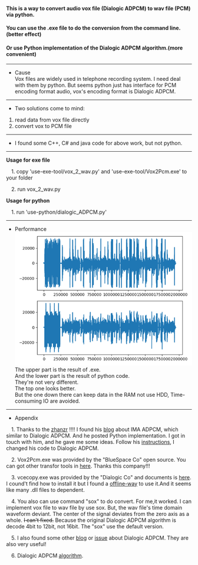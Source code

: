 #### This is a way to convert audio vox file (Dialogic ADPCM) to wav file (PCM) via python.
#### You can use the .exe file to do the conversion from the command line.(better effect)
#### Or use Python implementation of the Dialogic ADPCM algorithm.(more convenient)

---
- Cause                
Vox files are widely used in telephone recording system. I need deal with them by python. But seems python just has interface for PCM encoding format audio, vox's encoding format is Dialogic ADPCM.      

---

- Two solutions come to mind:        
1. read data from vox file directly       
2. convert vox to PCM file        

---

- I found some C++, C# and java code for above work, but not python.       

---
**Usage for exe file**         

&emsp;1. copy 'use-exe-tool/vox_2_wav.py' and 'use-exe-tool/Vox2Pcm.exe' to your folder     

&emsp;2. run vox_2_wav.py      
                  
**Usage for python**    

&emsp;1. run 'use-python/dialogic_ADPCM.py'            

---
- Performance         
![image](result.png)           
The upper part is the result of .exe.           
And the lower part is the result of python code.      
They're not very different.        
The top one looks better.        
But the one down there can keep data in the RAM not use HDD, Time-consuming IO are avoided.

---
- Appendix    
                  
&emsp;1. Thanks to the [zhanzr](https://github.com/zhanzr) !!!! I found his [blog](http://www.21ic.com/evm/audiolist/201706/724814.htm) about IMA ADPCM, which similar to Dialogic ADPCM. And he posted Python implementation. I got in touch with him, and he gave me some ideas. Follow his [instructions](https://wiki.multimedia.cx/index.php/Dialogic_IMA_ADPCM), I changed his code to Dialogic ADPCM.
                    
&emsp;2. Vox2Pcm.exe was provided by the "BlueSpace Co" open source. You can got other transfor tools in [here](http://www.bluespace.com.cn/koodoo/download_wav2a.html). Thanks this company!!!
                 
&emsp;3. vcecopy.exe was provided by the "Dialogic Co" and documents is [here](https://www.dialogic.com/support/logon.aspx?nextpage=/support/helpweb/helpweb.aspx/3395/supported_sampling_rates_for_input_audio_files_for_vcecopy/). I cound't find how to install it but I found a [offline-way](https://wiki.freepbx.org/plugins/servlet/mobile?contentld=95358484#HowtorunvcecopywithoutafullNaturalAccessinstallation-Introduction) to use it.And it seems like many .dll files to dependent.     
             
&emsp;4. You also can use command "sox" to do convert. For me,it worked. I can implement vox file to wav file by use sox. But, the wav file's time domain waveform deviant. The center of the signal deviates from the zero axis as a whole. ~~I can't fixed.~~ Because the original Dialogic ADPCM algorithm is decode 4bit to 12bit, not 16bit. The "sox" use the default version.        
              
&emsp;5. I also found some other [blog](http://lhari.hu/transcoding-in-freeswitch-from-dialogic-adpcm-to-g711/) or [issue](https://sourceforge.net/p/sox/bugs/274/) about Dialogic ADPCM. They are also very useful!
                  
&emsp;6. Dialogic ADPCM [algorithm](https://www.mp3-tech.org/programmer/docs/adpcm.pdf).

